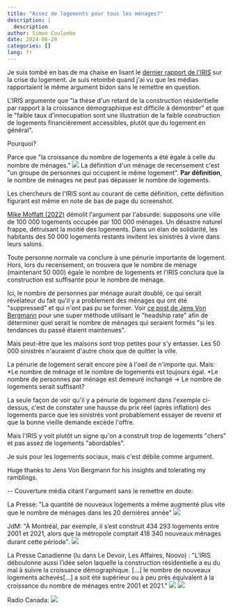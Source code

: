 ```yaml
---
title: "Assez de logements pour tous les ménages?"
description: |
  description
author: Simon Coulombe
date: 2024-06-20
categories: []
lang: fr
---
```




Je suis tombé en bas de ma chaise en lisant le [dernier rapport de l'IRIS](https://iris-recherche.qc.ca/publications/logement-2024/) sur la crise du logement. Je suis retombé quand j'ai vu que les médias rapportaient le même argument bidon sans le remettre en question.

L'IRIS argumente que "la thèse d'un retard de la construction résidentielle par rapport à la croissance démographique est difficile à démontrer" et que le "faible taux d'innocupation sont une illustration de la faible construction de logements financièrement accessibles, plutôt que du logement en général".

Pourquoi?

Parce que "la croissance du nombre de logements a été égale à celle du nombre de ménages."
![](iris.png)
La définition d'un ménage de recensement c'est "un groupe de personnes qui occupent le même logement".  **Par définition**, le nombre de ménages ne peut pas dépasser le nombre de logements.

Les chercheurs de l'IRIS sont au courant de cette définition, cette définition figurant est même en note de bas de page du screenshot.

[Mike Moffatt (2022)](https://institute.smartprosperity.ca/sites/default/files/Ontario%27s%20Need%20for%201.5m%20More%20Homes-SPI%20August%202022.pdf) démolit l'argument par l'absurde: supposons une ville de 100 000 logements occupée par 100 000 ménages. Un désastre naturel frappe, détruisant la moitié des logements. Dans un élan de solidarité, les habitants des 50 000 logements restants invitent les sinistrés à vivre dans leurs salons. 

Toute personne normale va conclure à une pénurie importante de logement. Hors, lors du recensement, on trouvera que le nombre de ménage (maintenant 50 000) égale le nombre de logements et l'IRIS conclura que la construction est suffisante pour le nombre de ménage.

Ici, le nombre de personnes par ménage aurait doublé, ce qui serait révélateur du fait qu'il y a problement des ménages qui ont été "suppressed" et qui n'ont pas pu se former.  Voir [ce post de Jens Von Bergmann](https://doodles.mountainmath.ca/posts/2022-05-06-estimating-suppressed-household-formation/) pour une super méthode utilisant le "headship rate" afin de déterminer quel serait le nombre de ménages qui seraient formés "si les tendances du passé étaient maintenues".

Mais peut-être que les maisons sont trop petites pour s'y entasser. Les 50 000 sinistrés n'auraient d'autre choix que de quitter la ville. 

La pénurie de logement serait encore pire à l'oeil de n'importe qui. Mais: 
*Le nombre de ménage et le nombre de logements est toujours égal. 
*Le nombre de personnes par ménage est demeuré inchangé
-> Le nombre de logements serait suffisant?

La seule façon de voir qu'il y a pénurie de logement dans l'exemple ci-dessus, c'est de constater une hausse du prix réel (après inflation) des logements parce que les sinistrés vont probablement essayer de revenir et que la bonne vieille demande excède l'offre.

Mais l'IRIS y voit plutôt un signe qu'on a construit trop de logements "chers" et pas assez de logements "abordables".

Je suis pour les logements sociaux, mais c'est débile comme argument.


Huge thanks to Jens Von Bergmann for his insights and tolerating my ramblings.


--
Couverture média citant l'argument sans le remettre en doute:

La Presse: "La quantité de nouveaux logements a même augmenté plus vite que le nombre de ménages dans les 20 dernières année"
![](lapresse.png)

JdM: "À Montréal, par exemple, il s’est construit 434 293 logements entre 2001 et 2021, alors que la métropole comptait 418 340 nouveaux ménages durant cette période".
![](jdm.png)

La Presse Canadienne (lu dans Le Devoir, Les Affaires, Noovo) : "L’IRIS déboulonne aussi l’idée selon laquelle la construction résidentielle a eu du mal à suivre la croissance démographique. [...] le nombre de nouveaux logements achevés[...] a soit été supérieur ou à peu près équivalent à la croissance du nombre de ménages entre 2001 et 2021."
![](lesaffaires.png)
![](devoir.png)

Radio Canada:
![](radiocanada.png)
